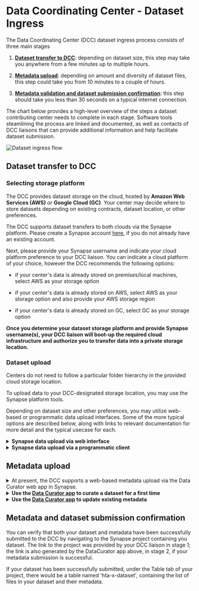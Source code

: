 # Data Coordinating Center - Dataset Ingress

The Data Coordinating Center (DCC) dataset ingress process consists of three main stages

1. [__Dataset transfer to DCC__](#data_transfer): depending on dataset size, this step may take you anywhere from a few minutes up to multiple hours.

2. [__Metadata upload__](#metadata_upload): depending on amount and diversity of dataset files, this step could take you from 10 minutes to a couple of hours.

3. [__Metadata validation and dataset submission confirmation__](#submission_confirmation): this step should take you less than 30 seconds on a typical internet connection.

The chart below provides a high-level overview of the steps a dataset contributing center needs to complete in each stage. Software tools steamlining the process are linked and documented, as well as contacts of DCC liaisons that can provide additional information and help facilitate dataset submission.

![Dataset ingress flow](https://github.com/Sage-Bionetworks/HTAN-data-pipeline/blob/dev/doc/img/overall_ingress_flow.png)

<a name = "data_transfer"></a>
## Dataset transfer to DCC

### Selecting storage platform

The DCC provides dataset storage on the cloud, hosted by __Amazon Web Services (AWS)__ or __Google Cloud (GC)__. 
Your center may decide where to store datasets depending on existing contracts, dataset location, or other preferences. 

The DCC supports dataset transfers to both clouds via the Synapse platform. Please create a Synapse account [here](https://www.synapse.org/), if you do not already have an existing account. 

Next, please provide your Synapse username and indicate your cloud platform preference to your DCC liaison. You can indicate a cloud platform of your choice, however the DCC recommends the following options:

- if your center's data is already stored on premises/local machines, select AWS as your storage option

- if your center's data is already stored on AWS, select AWS as your storage option and also provide your AWS storage region

- if your center's data is already stored on GC, select GC as your storage option

__Once you determine your dataset storage platform and provide Synapse username(s), your DCC liaison will boot-up the required cloud infrastructure and authorize you to transfer data into a private storage location.__

### Dataset upload

Centers do not need to follow a particular folder hierarchy in the provided cloud storage location.

To upload data to your DCC-designated storage location, you may use the Synapse platform tools.

Depending on dataset size and other preferences, you may utilize web-based or programmatic data upload interfaces. Some of the more typical options are described below, along with links to relevant documentation for more detail and the typical usecase for each.

<details><summary><b>Synapse data upload via web interface</b></summary>
<blockquote>
This option would typically be useful for uploading files residing on your local machine to a Synapse cloud storage location. You can follow the steps below to complete a data upload:

  <details><summary>Navigate to your project, following the Synapse link provided by your DCC liaison</summary> 
  <blockquote> If prompted, please login with your Synapse account (or an associated Google account).</blockqoute>
  </details>

  <details><summary>Create a folder to store your first dataset.</summary>
  <blockquote>
    
  - Go to the Files tab 
     
<img width="1419" alt="Screen Shot 2019-10-15 at 4 03 02 PM" src="https://user-images.githubusercontent.com/15043209/66940461-d7ec6600-eff9-11e9-9825-18b6b1e3f014.png">
    
   - Create a folder (click on Files Tools -> Add New folder) 
    
<img width="1420" alt="Screen Shot 2019-10-15 at 4 03 13 PM" src="https://user-images.githubusercontent.com/15043209/66940495-e20e6480-eff9-11e9-8119-0c867b36cc65.png">
  </blockquote>
  </details>

  <details><summary>Go to your folder and upload the files from your dataset (click on Folder tools -> Upload or Link to a File)</summary>
  <blockquote>

<img width="1421" alt="Screen Shot 2019-10-15 at 4 03 22 PM" src="https://user-images.githubusercontent.com/15043209/66940511-ea669f80-eff9-11e9-9060-1095ed6682f9.png">

   * Once uploaded you can preview your files:
<img width="1422" alt="Screen Shot 2019-10-15 at 4 03 55 PM" src="https://user-images.githubusercontent.com/15043209/66940539-f6eaf800-eff9-11e9-8988-57ad3c0b2ab6.png">
  </blockquote>
  </details>
</blockquote>
</details>

<details><summary><b>Synapse data upload via a programmatic client</b></summary>
<blockquote>
This option would typically be most suitable for upload of files residing on a cloud or your local machine; and in case of uploading large-number and/or large-size files.

You can modify the Python code vignette below for your particular dataset upload. For equivalent functionality in R or CLI, please refer to the Synapse documentation [here](https://docs.synapse.org/articles/getting_started_clients.html). 

To get started, first install the Synapse Python client:

```
pip install synapseclient
```

- To upload a dataset from a local folder to a Synapse storage location, you can modify the script below

```python
# the python Synapse client module
import synapseclient

# Synapse will organize your data files in a folder within project
# these are the corresponding Synapse modules
from synapseclient import Project, Folder, File

# Name an dcreate the folder that will store your dataset; 
# you can use a name representative for your particular dataset, e.g. hta-x-dataset
# for the parent parameter, please enter the synapse project ID provided by your DCC liaison
data_folder = Folder('hta-x-dataset', parent='syn123')

# create the folder on Synapse
data_folder = syn.store(data_folder)

# point to files you'd like to upload in your dataset; note that the description field is optional
# the code below would upload two files to your folder
test_entity = File('/path/to/data/file1.txt', description='file 1', parent=data_folder)
test_entity = syn.store(test_entity)

test_entity = File('/path/to/data/file1.txt', description='file 2', parent=data_folder)
test_entity = syn.store(test_entity)
```

<!--
* Dataset upload from an existing S3 location to Synapse:

```python
if (isAwesome){
  return true
}
```
-->
</blockquote>
</details>


<!--
<details><summary><b>AWS data upload via web interface</b></summary>
<blockquote>
This option would typically be useful for upload of files residing on your local machine to an AWS S3 storage location. You can follow the steps below to complete a data upload.

<details><summary>Login to your AWS console</summary> 
  <blockquote>Please login using the AWS account you have provided to your DCC liaison, in order to access the DCC AWS bucket.   </blockquote>
</details>

<details><summary>Navigate to the storage-bucket location provided by your DCC liaison</summary>
 <blockquote>
   
 * To find a bucket named 'hta-x' you can click on Services -> S3
 ![AWS S3 navigation](https://github.com/Sage-Bionetworks/HTAN-data-pipeline/blob/dev/doc/img/aws_s3_console.png)
 

 * Locate the hta-x bucket in the list and click on it to various the bucket management options
  ![AWS S3 bucket](https://github.com/Sage-Bionetworks/HTAN-data-pipeline/blob/dev/doc/img/aws_bucket_view.png)
  
</blockquote>
</details>

<details><summary>Create a folder to store your first dataset and upload your files there</summary>
 <blockquote>

* Click on 'Create folder'; name your folder to reflect the dataset name you'd like (e.g. hta-x-dataset); you can proceed with the default bucket settings for the folder
![AWS S3 dataset](https://github.com/Sage-Bionetworks/HTAN-data-pipeline/blob/dev/doc/img/aws_create_dataset.png)

* Click on the folder that you have created; click 'Upload'; you can drag and drop or browse to the files you'd like to upload
![AWS S3 upload](https://github.com/Sage-Bionetworks/HTAN-data-pipeline/blob/dev/doc/img/aws_dataset_upload.png)

</blockquote>
</details>

</blockquote>
</details>


<details><summary><b>AWS data upload via command line client</b></summary>
<blockquote>
This option would typically be most suitable for upload of files residing on a cloud or your local machine; and in case of uploading large-number and/or large-size files.

You can modify the CLI code vignette below for your particular dataset upload. For equivalent functionality in Python, please refer to the AWS documentation [here](https://boto3.amazonaws.com/v1/documentation/api/latest/index.html). 

- To upload a dataset from a local folder to a S3 storage location, you can modify the script below
```
CLI code
```

- To copy a dataset from an existing S3 bucket to another AWS S3 storage location, you can modify the script below
```
CLI code
```
</blockquote>
</details>


<details><summary><b>Google Cloud (GC) data upload via web interface</b></summary>
<blockquote>
This option would typically be useful for upload of files residing on your local machine to a Google Cloud Bucket (GCB) storage location. You can follow the steps below to complete a data upload:

Navigate to the GC storage location provided by your DCC liaison, which would look like:
ht<span>tps://</span>storage.cloud.google.com/hta-x

![GC console project screenshot](https://github.com/Sage-Bionetworks/HTAN-data-pipeline/blob/dev/doc/img/gc_project_console.png)

Click on the folder corresponding to your dataset, e.g. hta-x-dataset 

Drag and drop files; or use the 'Upload files' (or 'Upload folder') buttons. 

When your files have been uploaded successfully you should see them in your console:

![GC console project screenshot](https://github.com/Sage-Bionetworks/HTAN-data-pipeline/blob/dev/doc/img/gc_file_upload_complete.png)
</blockquote>
</details>

<details><summary><b>Google Cloud (GC) data upload via a programmatic client</b></summary>
<blockquote>
This option would typically be most suitable for upload of files residing on a cloud or your local machine; and in case of uploading large-number and/or large-size files.

To get started with the Python Google Cloud client library, if you have not already, on your command line please run

```
pip install --upgrade google-cloud-storage google-auth oauthlib
```

You can modify the Python code vignettes below for your particular dataset upload. For equivalent functionality in other programming languages, or for more details on installing Python, please refer to the GC documentation [here](https://cloud.google.com/storage/docs/reference/libraries).


- To upload a dataset from a local folder to a GC storage location provided by a DCC liaison, you can modify the script below

```python

# library that allows interacting with Google CLoud Buckets
from google.cloud import storage

# Explicitly use service account credentials by specifying the private key
# file provided by your DCC liaison
client = storage.Client.from_service_account_json('DCC_hta-x_credentials.json')
        
# specify GC bucket provided by your DCC liaison
bucket = client.get_bucket('hta-x')

# prepare a location for the uploaded file (e.g. the dataset folder in the DCC provided bucket)
blob = bucket.blob('hta-x-dataset/file1.txt')
# upload the file to the bucket by specifying the path to the local file you want to upload
blob.upload_from_filename('./file1.txt')

# note that the GC storage client supports various options (e.g. returniung signed url to uploaded objects; please refer to more detailed documentation here: https://googleapis.dev/python/storage/latest/client.html)
```

- To copy a dataset from an existing GCB bucket to a GCB storage location provided by a DCC liaison, you can modify the script below

```python
"""Copies a blob from your storage bucket to a DCC bucket."""
client = storage.Client.from_service_account_json('DCC_hta-x_credentials.json')

# specify your (source) bucket
source_bucket = client.get_bucket('your bucket name')
# specify the source file (including path to the source file in your bucket, if the file is in a folder in your bucket)
source_blob = source_bucket.blob('path to file in your bucket')

# specify the DCC provided bucket name
destination_bucket = storage_client.get_bucket('hta-x')

# prepare a location for the copied file on the DCC provided bucket (e.g. the dataset folder in the DCC provided bucket)
new_blob = source_bucket.copy_blob(source_blob, destination_bucket, 'hta-x/hta-x-dataset')

 print('File {} in bucket {} copied to file {} in bucket {}.'.format(
        source_blob.name, source_bucket.name, new_blob.name,
        destination_bucket.name))
```
</blockquote>
</details>
-->
</hr>

<a name="metadata_upload"></a>
## Metadata upload

<details><summary>At present, the DCC supports a web-based metadata upload via the Data Curator web app in Synapse.</summary> 
 <blockquote>
  
   We are working on providing 
   
   1. a Python package for programmatic metadata upload and management; 
   and 
   2. an API for programmatic metadata upload and management. 
   
   These will be available in the next release of the DCC data pipeline. Please check with your DCC liaison on details.
 
 </blockquote>
</details>

<details><summary><b>Use the <a href = "https://www.synapse.org/#!Wiki:syn20681266/ENTITY">Data Curator app</a> to curate a dataset for a first time</b></summary>
  <blockquote>
    
   You have already transfered your dataset to the DCC - congratulations! If you have not, please follow the instructions [here](#data_transfer). 
    
   Please provide the metadata for your dataset using the Data Curator app. Here we assume your dataset is named 'hta-x-dataset'.
    
  <details><summary>Access the <a href = "https://www.synapse.org/#!Wiki:syn20681266/ENTITY">Data Curator app</a></summary>
  <blockquote>
  
  If you are prompted to login to Synapse, please use your Synapse account (or associated Google account).
  
  </blockquote>
  </details>
  
  <details><summary>In the app, from the first tab, select your project (e.g. hta-x, corresponds to your bucket name if you have uploaded your dataset directly to a AWS or GC bucket); your dataset (e.g. hta-x-dataset, corresponds to a folder name in your bucket); and the metadata template you would like to use (e.g. scRNASeq if providing metadata for a scRNASeq dataset); if you don't see the correct template for your dataset, you can select the "Minimal Metadata" template and <i>contact your DCC liaison</i>.</summary>
  <blockquote>
    
![DataCurator project selection](https://github.com/Sage-Bionetworks/HTAN-data-pipeline/blob/dev/doc/img/data_curator_project_selection.png)   
   
  </blockquote>
  </summary>
</details>
  

<details><summary>Once you have selected your dataset and metadata template, navigate to the second tab "Get Metadata Template" and click on "Link to Google Sheets Template". This will generate a link to a Google spreadsheet containing an empty template for you to complete with metadata, for each of the files in your dataset. </summary>
  <blockquote>

<img width="1419" alt="3" src="https://user-images.githubusercontent.com/15043209/66961248-10546a00-f023-11e9-8cc0-fd5e4f07dd08.png">
 
 <img width="1418" alt="4" src="https://user-images.githubusercontent.com/15043209/66961254-15b1b480-f023-11e9-872b-2e7d6521b898.png">
 
 </blockquote>
  </details>

<details><summary>You can fill out the sheet on the web, using dropdowns with allowed values and other standard Google Sheet features.</summary>
  <blockquote>

 <img width="1430" alt="5" src="https://user-images.githubusercontent.com/15043209/66961318-41349f00-f023-11e9-9107-466bdab77034.png"> 
 
<img width="1434" alt="Screen Shot 2019-10-15 at 4 06 43 PM" src="https://user-images.githubusercontent.com/15043209/66962305-86f26700-f025-11e9-92dc-254a75ef41f9.png">

Note that you can also save the spreadsheet as a CSV file and use a method of your choice to fill it out. The metadata CSV will be validated by the Data Curator app before submission in any case.
  
 </blockquote>
 </details>
  

<details><summary>Once filled in, you can save your spreadsheet as a CSV (File -> Download -> Comma-separated Value...)</summary>
  <blockquote>
    
<img width="1428" alt="Screen Shot 2019-10-15 at 4 07 06 PM" src="https://user-images.githubusercontent.com/15043209/66962318-8fe33880-f025-11e9-8426-4ce26de5a2c9.png">

  </blockquote>
</details>

<details><summary>Next: navigate to the third tab "Submit & Validate Metadata"</summary>
  <blockquote>

<img width="1422" alt="Screen Shot 2019-10-15 at 4 07 36 PM" src="https://user-images.githubusercontent.com/15043209/66962329-95d91980-f025-11e9-9fe4-7c44b0d13d42.png">

  </blockquote>
</details>

<details><summary>Upload your saved CSV.</summary>
  <blockquote>

<img width="1417" alt="Screen Shot 2019-10-15 at 4 08 00 PM" src="https://user-images.githubusercontent.com/15043209/66962344-9e315480-f025-11e9-9547-9d5ca3d713ca.png">


 * If upload was successful, you will see your  metadata entries in the Metadata Preview 

<img width="1402" alt="Screen Shot 2019-10-15 at 4 08 14 PM" src="https://user-images.githubusercontent.com/15043209/66962357-a5586280-f025-11e9-8eb8-7acfc48a54ef.png">

  </blockquopte>
</details>

<details><summary>Click "Validate Metadata"</summary>
 <blockquote>
   
 * If your metadata is valid, you will see a corresponding message and a "Submit" button will become available.
 
<img width="1404" alt="Screen Shot 2019-10-15 at 4 08 39 PM" src="https://user-images.githubusercontent.com/15043209/66962370-aab5ad00-f025-11e9-890b-8a2b3209c202.png">

* Clicking the "Submit" button confirms that this dataset has been curated according to the relevant DCC  data model. You will receive a link to your metadata in the Synapse system.

<img width="1413" alt="Screen Shot 2019-10-15 at 4 08 50 PM" src="https://user-images.githubusercontent.com/15043209/66962379-b1442480-f025-11e9-9407-34dc6e33952d.png">

</blockquote>
</details>


<details><summary> <span style="color:green">If your metadata has been validated and submitted successfully, your metadata will appear in the "Files and Metadata" Table in your Synapse Project.</span></summary>
  <blockquote>

<img width="1426" alt="Screen Shot 2019-10-15 at 4 13 12 PM" src="https://user-images.githubusercontent.com/15043209/66963842-98d60900-f029-11e9-83d9-cb81d0842624.png">

  </blockquote>
</details>


<details><summary><span style="color:red"> If you receive an error upon pressing the "Validate Metadata" button, the metadata template-cells causing the error will be highlighted, along with a corresponding list of error details</span></summary>
  <blockquote>
  
<img width="1401" alt="Screen Shot 2019-10-15 at 4 28 03 PM" src="https://user-images.githubusercontent.com/15043209/66964059-4ea15780-f02a-11e9-96ad-cf7e236f0012.png">

* You can edit your file in a Google spreadsheet (click the link following the errors) and re-download it as a CSV.

<img width="1130" alt="Screen Shot 2019-10-15 at 4 28 34 PM" src="https://user-images.githubusercontent.com/15043209/66964181-bbb4ed00-f02a-11e9-95ef-2b8e8c3053fe.png">

* Upload your file and see your metadata updates reflected

<img width="1417" alt="Screen Shot 2019-10-15 at 4 28 53 PM" src="https://user-images.githubusercontent.com/15043209/66964212-d38c7100-f02a-11e9-9ce4-68bbac611bfc.png">

* Press the "Validate Metadata" button again

<img width="1398" alt="Screen Shot 2019-10-15 at 4 29 02 PM" src="https://user-images.githubusercontent.com/15043209/66964227-e010c980-f02a-11e9-99f1-b7f06c42c3e5.png">

* If all erros have been resolved, you can submit your validated metadata

<img width="1397" alt="Screen Shot 2019-10-15 at 4 29 14 PM" src="https://user-images.githubusercontent.com/15043209/66964257-f1f26c80-f02a-11e9-90d7-18f9459dab85.png">

* Please contact your DCC liaison if you cannot resolve a metadata error; or have questions regarding metadata submission.

  </blockquote>
</details>

  </blockquote>
</details>

<details><summary><b>Use the <a href = "https://www.synapse.org/#!Wiki:syn20681266/ENTITY">Data Curator app</a> to update existing metadata</b></summary>
  <blockquote>
    
   You have already transfered your dataset to the DCC, and have provided metadata successfully - congratulations! 
     
   Now you'd like to update your metadata in order to 
   
   * correct mistake(s) 
   * provide further/change metadata to comply with a new iteration of the DCC data model affecting your datasets' metadata
   * provide metadata for files that have been added to your dataset
       
  <details><summary>Access the <a href = "https://www.synapse.org/#!Wiki:syn20681266/ENTITY">Data Curator app</a></summary>
  <blockquote>
  
  If you are prompted to login to Synapse, please use your Synapse account (or associated Google account).
  
  </blockquote>
  </details>
  
  <details><summary>In the app, from the first tab, select your project (e.g. hta-x, corresponds to your bucket name if you have uploaded your dataset directly to a AWS or GC bucket); your dataset (e.g. hta-x-dataset, corresponds to a folder name in your bucket); and the metadata template you would like to use (e.g. scRNASeq if providing metadata for a scRNASeq dataset); if you don't see the correct template for your dataset, you can select the "Minimal Metadata" template and <i>contact your DCC liaison</i>.</summary>
  <blockquote>
    
 ![DataCurator project selection](https://github.com/Sage-Bionetworks/HTAN-data-pipeline/blob/dev/doc/img/data_curator_project_selection.png)   
   
  </blockquote>
  </summary>
</details>
  

<details><summary>Once you have selected your dataset and metadata template, navigate to the second tab "Get Metadata Template" and under "Have Previously Submitted Metadata?" click on 'Link to Google Sheets'. This will generate a link to a Google spreadsheet containing the metadata available for each of the files in your dataset.</summary>
  <blockquote>

<img width="1419" alt="3" src="https://user-images.githubusercontent.com/15043209/66961248-10546a00-f023-11e9-8cc0-fd5e4f07dd08.png">
 
 ![Data Curator metadata update google sheets link](https://github.com/Sage-Bionetworks/HTAN-data-pipeline/blob/dev/doc/img/data_curator_metadata_update.png)
 
 </blockquote>
  </details>

<details><summary>You can fill out the sheet on the web, using dropdowns with allowed values and other standard Google Sheet features.</summary>
  <blockquote>
 
<img width="1434" alt="Screen Shot 2019-10-15 at 4 06 43 PM" src="https://user-images.githubusercontent.com/15043209/66962305-86f26700-f025-11e9-92dc-254a75ef41f9.png">

Note that you can also save the spreadsheet as a CSV file and use a method of your choice to fill it out. The metadata CSV will be validated by the Data Curator app before submission in any case.
  
 </blockquote>
 </details>
  

<details><summary>Once updated, you can save your spreadsheet as a CSV (File -> Download -> Comma-separated Value...)</summary>
  <blockquote>
    
<img width="1428" alt="Screen Shot 2019-10-15 at 4 07 06 PM" src="https://user-images.githubusercontent.com/15043209/66962318-8fe33880-f025-11e9-8426-4ce26de5a2c9.png">

  </blockquote>
</details>

<details><summary>Next: navigate to the third tab "Submit & Validate Metadata"</summary>
  <blockquote>

<img width="1422" alt="Screen Shot 2019-10-15 at 4 07 36 PM" src="https://user-images.githubusercontent.com/15043209/66962329-95d91980-f025-11e9-9fe4-7c44b0d13d42.png">

  </blockquote>
</details>

<details><summary>Upload your saved CSV.</summary>
  <blockquote>

<img width="1417" alt="Screen Shot 2019-10-15 at 4 08 00 PM" src="https://user-images.githubusercontent.com/15043209/66962344-9e315480-f025-11e9-9547-9d5ca3d713ca.png">


 * If upload was successful, you will see your  metadata entries in the Metadata Preview 

<img width="1402" alt="Screen Shot 2019-10-15 at 4 08 14 PM" src="https://user-images.githubusercontent.com/15043209/66962357-a5586280-f025-11e9-8eb8-7acfc48a54ef.png">

  </blockquopte>
</details>

<details><summary>Click "Validate Metadata"</summary>
 <blockquote>
   
 * If your metadata is valid, you will see a corresponding message and a "Submit" button will become available.
 
<img width="1404" alt="Screen Shot 2019-10-15 at 4 08 39 PM" src="https://user-images.githubusercontent.com/15043209/66962370-aab5ad00-f025-11e9-890b-8a2b3209c202.png">

* Clicking the "Submit" button confirms that this dataset has been curated according to the latest DCC  data model. You will receive a link to your metadata in the Synapse system.

<img width="1413" alt="Screen Shot 2019-10-15 at 4 08 50 PM" src="https://user-images.githubusercontent.com/15043209/66962379-b1442480-f025-11e9-9407-34dc6e33952d.png">

</blockquote>
</details>


<details><summary> <span style="color:green">If your metadata has been validated and submitted successfully, your metadata will appear in the "Files and Metadata" Table in your Synapse Project.</span></summary>
  <blockquote>

<img width="1426" alt="Screen Shot 2019-10-15 at 4 13 12 PM" src="https://user-images.githubusercontent.com/15043209/66963842-98d60900-f029-11e9-83d9-cb81d0842624.png">

  </blockquote>
</details>


<details><summary><span style="color:red"> If you receive an error upon pressing the "Validate Metadata" button, the metadata template-cells causing the error will be highlighted, along with a corresponding list of error details</span></summary>
  <blockquote>
  
<img width="1401" alt="Screen Shot 2019-10-15 at 4 28 03 PM" src="https://user-images.githubusercontent.com/15043209/66964059-4ea15780-f02a-11e9-96ad-cf7e236f0012.png">

* You can edit your file in a Google spreadsheet (click the link following the errors) and re-download it as a CSV.

<img width="1130" alt="Screen Shot 2019-10-15 at 4 28 34 PM" src="https://user-images.githubusercontent.com/15043209/66964181-bbb4ed00-f02a-11e9-95ef-2b8e8c3053fe.png">

* Upload your file and see your metadata updates reflected

<img width="1417" alt="Screen Shot 2019-10-15 at 4 28 53 PM" src="https://user-images.githubusercontent.com/15043209/66964212-d38c7100-f02a-11e9-9ce4-68bbac611bfc.png">

* Press the "Validate Metadata" button again

<img width="1398" alt="Screen Shot 2019-10-15 at 4 29 02 PM" src="https://user-images.githubusercontent.com/15043209/66964227-e010c980-f02a-11e9-99f1-b7f06c42c3e5.png">

* If all erros have been resolved, you can submit your validated metadata

<img width="1397" alt="Screen Shot 2019-10-15 at 4 29 14 PM" src="https://user-images.githubusercontent.com/15043209/66964257-f1f26c80-f02a-11e9-90d7-18f9459dab85.png">

* Please contact your DCC liaison if you cannot resolve a metadata error; or have questions regarding metadata updates and submission.

  </blockquote>
</details>
  
  </blockquote>
</details>
  
<a name="submission_confirmation"></a>
## Metadata and dataset submission confirmation

You can verify that both your dataset and metadata have been successfully submitted to the DCC by navigating to the Synapse project containing you dataset. The link to the project was provided by your DCC liaison in stage 1; the link is also generated by the DataCurator app above, in stage 2, if your metadata submission is successful. 

If your dataset has been successfully submitted, under the Table tab of your project, there would be a table named 'hta-x-dataset', containing the list of files in your dataset and their metadata. 
